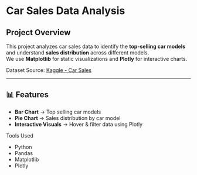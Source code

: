 # Car Sales Data Analysis

##  Project Overview
This project analyzes car sales data to identify the **top-selling car models** and understand **sales distribution** across different models.  
We use **Matplotlib** for static visualizations and **Plotly** for interactive charts.

Dataset Source: [Kaggle - Car Sales](https://www.kaggle.com/datasets/gagandeep16/car-sales)

---

## 📊 Features
- **Bar Chart** → Top selling car models
- **Pie Chart** → Sales distribution by car model
- **Interactive Visuals** → Hover & filter data using Plotly

Tools Used
- Python
- Pandas
- Matplotlib
- Plotly


